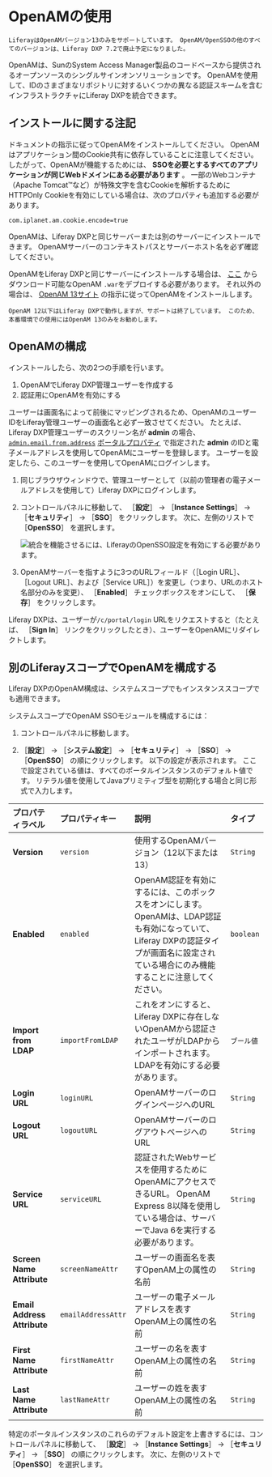 # OpenAMの使用

```{important}
LiferayはOpenAMバージョン13のみをサポートしています。 OpenAM/OpenSSOの他のすべてのバージョンは、Liferay DXP 7.2で廃止予定になりました。 
```

OpenAMは、SunのSystem Access Manager製品のコードベースから提供されるオープンソースのシングルサインオンソリューションです。 OpenAMを使用して、IDのさまざまなリポジトリに対するいくつかの異なる認証スキームを含むインフラストラクチャにLiferay DXPを統合できます。

<a name="インストールに関する注記" />

## インストールに関する注記

ドキュメントの指示に従ってOpenAMをインストールしてください。 OpenAMはアプリケーション間のCookie共有に依存していることに注意してください。 したがって、OpenAMが機能するためには、 **SSOを必要とするすべてのアプリケーションが同じWebドメインにある必要があります** 。 一部のWebコンテナ（Apache Tomcat™など）が特殊文字を含むCookieを解析するためにHTTPOnly Cookieを有効にしている場合は、次のプロパティも追加する必要があります。

```properties
com.iplanet.am.cookie.encode=true
```

OpenAMは、Liferay DXPと同じサーバーまたは別のサーバーにインストールできます。 OpenAMサーバーのコンテキストパスとサーバーホスト名を必ず確認してください。

OpenAMをLiferay DXPと同じサーバーにインストールする場合は、 [ここ](https://backstage.forgerock.com/downloads/browse/am/archive/productId:openam) からダウンロード可能なOpenAM `.war`をデプロイする必要があります。 それ以外の場合は、 [OpenAM 13サイト](https://backstage.forgerock.com/docs/openam/13/install-guide/) の指示に従ってOpenAMをインストールします。

```{note}
OpenAM 12以下はLiferay DXPで動作しますが、サポートは終了しています。 このため、本番環境での使用にはOpenAM 13のみをお勧めします。
```

<a name="openamの構成" />

## OpenAMの構成

インストールしたら、次の2つの手順を行います。

1. OpenAMでLiferay DXP管理ユーザーを作成する
1. 認証用にOpenAMを有効にする

ユーザーは画面名によって前後にマッピングされるため、OpenAMのユーザーIDをLiferay管理ユーザーの画面名と必ず一致させてください。 たとえば、Liferay DXP管理ユーザーのスクリーン名が **admin** の場合、 [`admin.email.from.address`](http://docs.liferay.com/dxp/portal/7.3-latest/propertiesdoc/portal.properties.html#Admin%20Portlet) [ポータルプロパティ](../../reference/portal-properties.md) で指定された **admin** のIDと電子メールアドレスを使用してOpenAMにユーザーを登録します。 ユーザーを設定したら、このユーザーを使用してOpenAMにログインします。

1. 同じブラウザウィンドウで、管理ユーザーとして（以前の管理者の電子メールアドレスを使用して）Liferay DXPにログインします。

1. コントロールパネルに移動して、 ［**設定**］ &rarr; ［**Instance Settings**］ &rarr; ［**セキュリティ**］ &rarr; ［**SSO**］ をクリックします。 次に、左側のリストで ［**OpenSSO**］ を選択します。

    ![統合を機能させるには、LiferayのOpenSSO設定を有効にする必要があります。](./using-openam/images/01.png)

1. OpenAMサーバーを指すように3つのURLフィールド（［Login URL］、［Logout URL］、および［Service URL］）を変更し（つまり、URLのホスト名部分のみを変更）、 ［**Enabled**］ チェックボックスをオンにして、 ［**保存**］ をクリックします。

Liferay DXPは、ユーザーが`/c/portal/login` URLをリクエストすると（たとえば、 ［**Sign In**］ リンクをクリックしたとき）、ユーザーをOpenAMにリダイレクトします。

<a name="別のliferayスコープでopenamを構成する" />

## 別のLiferayスコープでOpenAMを構成する

Liferay DXPのOpenAM構成は、システムスコープでもインスタンススコープでも適用できます。

システムスコープでOpenAM SSOモジュールを構成するには：

1. コントロールパネルに移動します。

1. ［**設定**］ &rarr; ［**システム設定**］ &rarr; ［**セキュリティ**］ &rarr; ［**SSO**］ &rarr; ［**OpenSSO**］ の順にクリックします。 以下の設定が表示されます。 ここで設定されている値は、すべてのポータルインスタンスのデフォルト値です。 リテラル値を使用してJavaプリミティブ型を初期化する場合と同じ形式で入力します。

| プロパティラベル                    | プロパティキー            | 説明                                                                                                         | タイプ       |
| :--- | :--- | :--- | :--- |
| **Version** | `version`          | 使用するOpenAMバージョン（12以下または13）                                                                                 | `String`  |
| **Enabled** | `enabled`          | OpenAM認証を有効にするには、このボックスをオンにします。 OpenAMは、LDAP認証も有効になっていて、Liferay DXPの認証タイプが画面名に設定されている場合にのみ機能することに注意してください。 | `boolean` |
| **Import from LDAP** | `importFromLDAP`   | これをオンにすると、Liferay DXPに存在しないOpenAMから認証されたユーザがLDAPからインポートされます。 LDAPを有効にする必要があります。                            | `ブール値`    |
| **Login URL** | `loginURL`         | OpenAMサーバーのログインページへのURL                                                                                    | `String`  |
| **Logout URL** | `logoutURL`        | OpenAMサーバーのログアウトページへのURL                                                                                   | `String`  |
| **Service URL** | `serviceURL`       | 認証されたWebサービスを使用するためにOpenAMにアクセスできるURL。 OpenAM Express 8以降を使用している場合は、サーバーでJava 6を実行する必要があります。               | `String`  |
| **Screen Name Attribute** | `screenNameAttr`   | ユーザーの画面名を表すOpenAM上の属性の名前                                                                                   | `String`  |
| **Email Address Attribute** | `emailAddressAttr` | ユーザーの電子メールアドレスを表すOpenAM上の属性の名前                                                                             | `String`  |
| **First Name Attribute** | `firstNameAttr`    | ユーザーの名を表すOpenAM上の属性の名前                                                                                     | `String`  |
| **Last Name Attribute** | `lastNameAttr`     | ユーザーの姓を表すOpenAM上の属性の名前                                                                                     | `String`  |

特定のポータルインスタンスのこれらのデフォルト設定を上書きするには、コントロールパネルに移動して、 ［**設定**］ &rarr; ［**Instance Settings**］ &rarr; ［**セキュリティ**］ &rarr; ［**SSO**］ の順にクリックします。 次に、左側のリストで ［**OpenSSO**］ を選択します。
